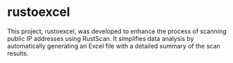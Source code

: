 # rustoexcel
This project, rustoexcel, was developed to enhance the process of scanning public IP addresses using RustScan. It simplifies data analysis by automatically generating an Excel file with a detailed summary of the scan results.
